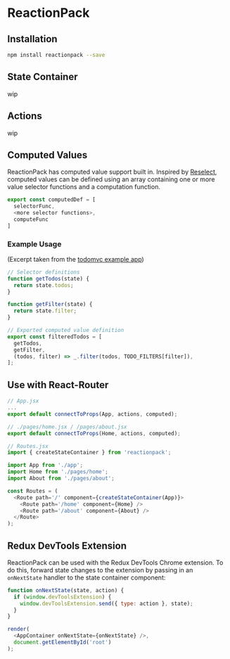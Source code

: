 # ReactionPack

## Installation

```bash
npm install reactionpack --save
```

## State Container

wip

## Actions

wip

## Computed Values

ReactionPack has computed value support built in. Inspired by [Reselect](https://github.com/reactjs/reselect), computed values can be defined using an array containing one or more value selector functions and a computation function.

```javascript
export const computedDef = [
  selectorFunc,
  <more selector functions>,
  computeFunc
]
```

### Example Usage

(Excerpt taken from the [todomvc example app](https://github.com/tsantef/reactionpack/blob/master/examples/todomvc/src/components/MainSection.computed.js))

```javascript
// Selector definitions
function getTodos(state) {
  return state.todos;
}

function getFilter(state) {
  return state.filter;
}

// Exported computed value definition
export const filteredTodos = [
  getTodos,
  getFilter,
  (todos, filter) => _.filter(todos, TODO_FILTERS[filter]),
];
```

## Use with React-Router

```javascript
// App.jsx
...
export default connectToProps(App, actions, computed);

// ./pages/home.jsx / /pages/about.jsx
export default connectToProps(Home, actions, computed);

// Routes.jsx
import { createStateContainer } from 'reactionpack';

import App from './app';
import Home from './pages/home';
import About from './pages/about';

const Routes = (
  <Route path='/' component={createStateContainer(App)}>
    <Route path='/home' component={Home} />
    <Route path='/about' component={About} />
  </Route>
);
```

## Redux DevTools Extension

ReactionPack can be used with the Redux DevTools Chrome extension. To do this, forward state changes to the extension by passing in an `onNextState` handler to the state container component:

```javascript
function onNextState(state, action) {
  if (window.devToolsExtension) {
    window.devToolsExtension.send({ type: action }, state);
  }
}

render(
  <AppContainer onNextState={onNextState} />,
  document.getElementById('root')
);
```

